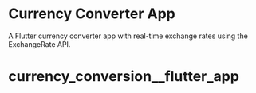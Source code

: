 # Currency Converter App

A Flutter currency converter app with real-time exchange rates using the ExchangeRate API.
# currency_conversion__flutter_app
